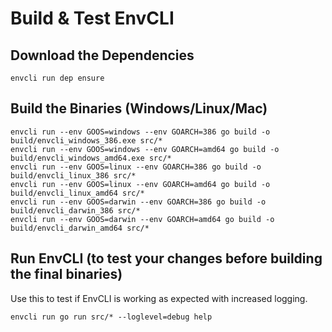 # Build & Test EnvCLI

## Download the Dependencies

```
envcli run dep ensure
```

## Build the Binaries (Windows/Linux/Mac)

```
envcli run --env GOOS=windows --env GOARCH=386 go build -o build/envcli_windows_386.exe src/*
envcli run --env GOOS=windows --env GOARCH=amd64 go build -o build/envcli_windows_amd64.exe src/*
envcli run --env GOOS=linux --env GOARCH=386 go build -o build/envcli_linux_386 src/*
envcli run --env GOOS=linux --env GOARCH=amd64 go build -o build/envcli_linux_amd64 src/*
envcli run --env GOOS=darwin --env GOARCH=386 go build -o build/envcli_darwin_386 src/*
envcli run --env GOOS=darwin --env GOARCH=amd64 go build -o build/envcli_darwin_amd64 src/*
```

## Run EnvCLI (to test your changes before building the final binaries)

Use this to test if EnvCLI is working as expected with increased logging.

```
envcli run go run src/* --loglevel=debug help
```
